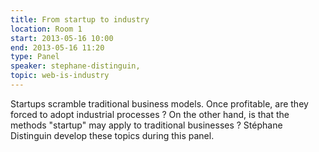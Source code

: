 ```yaml
---
title: From startup to industry
location: Room 1
start: 2013-05-16 10:00
end: 2013-05-16 11:20
type: Panel
speaker: stephane-distinguin,
topic: web-is-industry
---
```


Startups scramble traditional business models. Once profitable, are they forced to adopt industrial processes ? On the other hand, is that the methods "startup" may apply to traditional businesses ? Stéphane Distinguin develop these topics during this panel.
